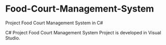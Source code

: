 # Food-Court-Management-System
Project Food Court Management System in C#

C# Project Food Court Management System Project is developed in Visual Studio. 
